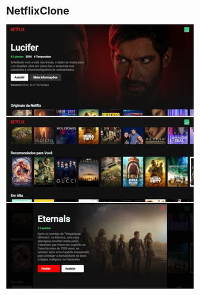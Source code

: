 # NetflixClone
![netFlixClone](./src/images/netflix.JPG)
![netFlixClone](./src/images/netflix2.JPG)
![netFlixClone](./src/images/netflix3.JPG)

